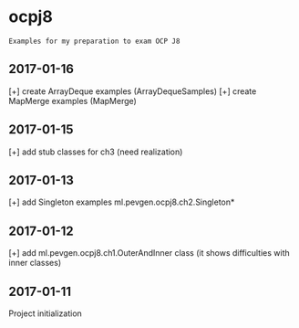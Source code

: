 # ocpj8
    Examples for my preparation to exam OCP J8

## 2017-01-16
  [+] create ArrayDeque examples (ArrayDequeSamples)
  [+] create MapMerge examples (MapMerge)

## 2017-01-15
  [+] add stub classes for ch3 (need realization)

## 2017-01-13
  [+] add Singleton examples ml.pevgen.ocpj8.ch2.Singleton* 
  
## 2017-01-12
  [+] add ml.pevgen.ocpj8.ch1.OuterAndInner class (it shows difficulties with inner classes) 
  
## 2017-01-11
  Project initialization

